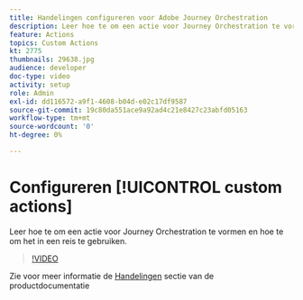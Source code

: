```yaml
---
title: Handelingen configureren voor Adobe Journey Orchestration
description: Leer hoe te om een actie voor Journey Orchestration te vormen en hoe te om het in een reis te gebruiken.
feature: Actions
topics: Custom Actions
kt: 2775
thumbnails: 29638.jpg
audience: developer
doc-type: video
activity: setup
role: Admin
exl-id: dd116572-a9f1-4608-b04d-e02c17df9587
source-git-commit: 19c80da551ace9a92ad4c21e8427c23abfd05163
workflow-type: tm+mt
source-wordcount: '0'
ht-degree: 0%

---
```


# Configureren [!UICONTROL custom actions]

Leer hoe te om een actie voor Journey Orchestration te vormen en hoe te om het in een reis te gebruiken.

>[!VIDEO](https://video.tv.adobe.com/v/29638?quality=12)

Zie voor meer informatie de [Handelingen](https://experienceleague.adobe.com/docs/journeys/using/action-journeys/action.html?lang=en) sectie van de productdocumentatie
